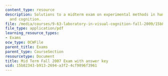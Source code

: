 ```yaml
---
content_type: resource
description: Solutions to a midterm exam on experimental methods in human perception
  and cognition.
file: /media/courses/9-63-laboratory-in-visual-cognition-fall-2009/15b82343b9132694a3f24cf9896f3961_MIT9_63F09_exam01.pdf
file_type: application/pdf
learning_resource_types:
- Exams
ocw_type: OCWFile
parent_title: Exams
parent_type: CourseSection
resourcetype: Document
title: Mid Term Fall 2007 Exam with answer key
uid: 15b82343-b913-2694-a3f2-4cf9896f3961
---
```

